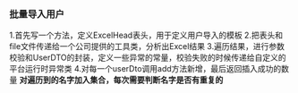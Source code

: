 ### 批量导入用户
1.首先写一个方法，定义ExcelHead表头，用于定义用户导入的模板
2.把表头和file文件传递给一个公司提供的工具类，分析出Excel结果
3.遍历结果，进行参数校验和UserDTO的封装，定义一些异常的常量，校验失败的时候传递给自定义的平台运行时异常类
4.对每一个userDto调用add方法新增，最后返回插入成功的数量
**对遍历到的名字加入集合，每次需要判断名字是否有重复的**

